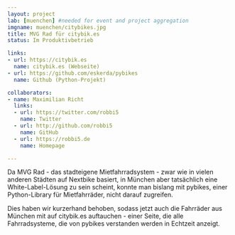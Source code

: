 ```yaml
---
layout: project
lab: [muenchen] #needed for event and project aggregation
imgname: muenchen/citybikes.jpg
title: MVG Rad für citybik.es
status: Im Produktivbetrieb

links:
- url: https://citybik.es
  name: citybik.es (Webseite)
- url: https://github.com/eskerda/pybikes
  name: Github (Python-Projekt)

collaborators:
- name: Maximilian Richt
  links:
  - url: https://twitter.com/robbi5
    name: Twitter
  - url: http://github.com/robbi5
    name: GitHub
  - url: https://robbi5.de
    name: Homepage

---
```

Da MVG Rad - das stadteigene Mietfahrradsystem - zwar wie in vielen anderen Städten auf Nextbike basiert, in München aber tatsächlich eine White-Label-Lösung zu sein scheint, konnte man bislang mit pybikes, einer Python-Library für Mietfahrräder, nicht darauf zugreifen.

Dies haben wir kurzerhand behoben, sodass jetzt auch die Fahrräder aus München mit auf citybik.es auftauchen - einer Seite, die alle Fahrradsysteme, die von pybikes verstanden werden in Echtzeit anzeigt.
